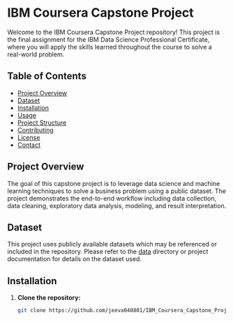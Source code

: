 # IBM Coursera Capstone Project

Welcome to the IBM Coursera Capstone Project repository! This project is the final assignment for the IBM Data Science Professional Certificate, where you will apply the skills learned throughout the course to solve a real-world problem.

## Table of Contents

- [Project Overview](#project-overview)
- [Dataset](#dataset)
- [Installation](#installation)
- [Usage](#usage)
- [Project Structure](#project-structure)
- [Contributing](#contributing)
- [License](#license)
- [Contact](#contact)

## Project Overview

The goal of this capstone project is to leverage data science and machine learning techniques to solve a business problem using a public dataset. The project demonstrates the end-to-end workflow including data collection, data cleaning, exploratory data analysis, modeling, and result interpretation.

## Dataset

This project uses publicly available datasets which may be referenced or included in the repository. Please refer to the [data](./data/) directory or project documentation for details on the dataset used.

## Installation

1. **Clone the repository:**
   ```bash
   git clone https://github.com/jeeva040801/IBM_Coursera_Capstone_Project.git
